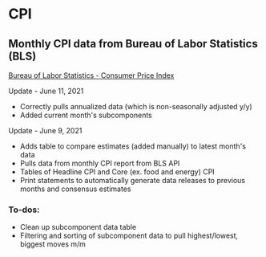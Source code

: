 # CPI

## Monthly CPI data from Bureau of Labor Statistics (BLS)
[Bureau of Labor Statistics - Consumer Price Index](https://www.bls.gov/cpi)

Update - June 11, 2021
- Correctly pulls annualized data (which is non-seasonally adjusted y/y)
- Added current month's subcomponents

Update - June 9, 2021
- Adds table to compare estimates (added manually) to latest month's data
- Pulls data from monthly CPI report from BLS API
- Tables of Headline CPI and Core (ex. food and energy) CPI
- Print statements to automatically generate data releases to previous months and consensus estimates

### To-dos:
- Clean up subcomponent data table
- Filtering and sorting of subcomponent data to pull highest/lowest, biggest moves m/m
